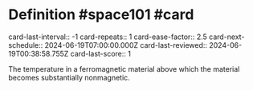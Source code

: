 # Definition #space101 #card
card-last-interval:: -1
card-repeats:: 1
card-ease-factor:: 2.5
card-next-schedule:: 2024-06-19T07:00:00.000Z
card-last-reviewed:: 2024-06-19T00:38:58.755Z
card-last-score:: 1

The temperature in a ferromagnetic material above which the material
becomes substantially nonmagnetic.